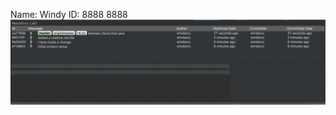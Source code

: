Name: Windy
ID: 8888 8888
![Screenshot](https://github.com/scwindy/comp3111-lab1-2020f/blob/master/screenshot.png)